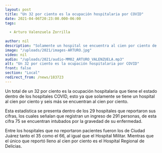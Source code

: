 ```yaml
---
layout: post
title: "Un 32 por ciento es la ocupación hospitalaria por COVID"
date: 2021-04-06T20:23:00.000-06:00
tags:
  
  - Arturo Valenzuela Zorrilla
  
author: nil
description: "Solamente un hospital se encuentra al cien por ciento de su capacidad."
image: "/uploads/2021/images-ARTURO.jpg"
video: nil
audio: "/uploads/2021/audio-MM02_ARTURO_VALENZUELA.mp3"
alt: "Un 32 por ciento es la ocupación hospitalaria por COVID"
front: false
section: "Local"
redirect_from: /news/183723
---
```


Un total de un 32 por ciento es la ocupación hospitalaria que tiene el estado dentro de los hospitales COVID, esto ya que solamente se tiene un hospital al cien por ciento y seis más se encuentran al cien por ciento. 

Esta estadística se presenta dentro de los 29 hospitales que reportaron sus cifras, los cuales señalan que registran un ingreso de 291 personas, de esta cifra 75 se encuentran intubados por la gravedad de su enfermedad.

Entre los hospitales que no reportaron pacientes fueron los de Ciudad Juárez tanto el 35 como el 66, al igual que el Hospital Militar. Mientras que el único que reportó lleno al cien por ciento es el Hospital Regional de Delicias.
